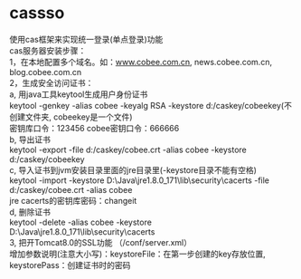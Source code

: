 # cassso
使用cas框架来实现统一登录(单点登录)功能 <br>
cas服务器安装步骤：<br>
1，在本地配置多个域名。如：www.cobee.com.cn, news.cobee.com.cn, blog.cobee.com.cn <br>
2，生成安全访问证书： <br>
    a, 用java工具keytool生成用户身份证书 <br>
    keytool -genkey -alias cobee -keyalg RSA -keystore d:/caskey/cobeekey(不创建文件夹, cobeekey是一个文件) <br>
    密钥库口令：123456    cobee密钥口令：666666 <br>
    b, 导出证书 <br>
    keytool -export -file d:/caskey/cobee.crt -alias cobee -keystore d:/caskey/cobeekey <br>
    c, 导入证书到jvm安装目录里面的jre目录里(-keystore目录不能有空格) <br>
    keytool -import -keystore D:\Java\jre1.8.0_171\lib\security\cacerts -file d:/caskey/cobee.crt -alias cobee <br>
    jre cacerts的密钥库密码：changeit<br>
    d, 删除证书<br>
    keytool -delete -alias cobee -keystore D:\Java\jre1.8.0_171\lib\security\cacerts<br>
3, 把开Tomcat8.0的SSL功能 （/conf/server.xml）<br>
    增加参数说明(注意大小写)：keystoreFile：在第一步创建的key存放位置, keystorePass：创建证书时的密码 <br>
    <Connector port="8443" protocol="org.apache.coyote.http11.Http11NioProtocol"
           maxThreads="150" SSLEnabled="true" scheme="https" secure="true"
           clientAuth="false" sslProtocol="TLS" keystoreFile="d:/caskey/cobeekey" keystorePass="123456" /> <br>
